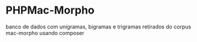 # PHPMac-Morpho
banco de dados com unigramas, bigramas e trigramas retirados do corpus mac-morpho usando composer
